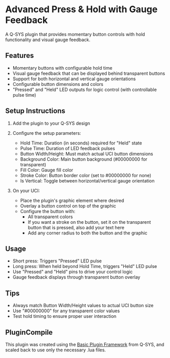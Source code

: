 # Advanced Press & Hold with Gauge Feedback

A Q-SYS plugin that provides momentary button controls with hold functionality and visual gauge feedback.

## Features

- Momentary buttons with configurable hold time
- Visual gauge feedback that can be displayed behind transparent buttons
- Support for both horizontal and vertical gauge orientations
- Configurable button dimensions and colors
- "Pressed" and "Held" LED outputs for logic control (with controllable pulse time)

## Setup Instructions

1. Add the plugin to your Q-SYS design
2. Configure the setup parameters:
   - Hold Time: Duration (in seconds) required for "Held" state
   - Pulse Time: Duration of LED feedback pulses
   - Button Width/Height: Must match actual UCI button dimensions
   - Background Color: Main button background (#00000000 for transparent)
   - Fill Color: Gauge fill color
   - Stroke Color: Button border color (set to #00000000 for none)
   - Is Vertical: Toggle between horizontal/vertical gauge orientation

3. On your UCI:
   - Place the plugin's graphic element where desired
   - Overlay a button control on top of the graphic
   - Configure the button with:
     - All transparent colors
     - If you want a stroke on the button, set it on the transparent button that is pressed, also add your text here
     - Add any corner radius to both the button and the graphic

## Usage

- Short press: Triggers "Pressed" LED pulse
- Long press: When held beyond Hold Time, triggers "Held" LED pulse
- Use "Pressed" and "Held" pins to drive your control logic
- Gauge feedback displays through transparent button overlay

## Tips

- Always match Button Width/Height values to actual UCI button size
- Use "#00000000" for any transparent color values
- Test hold timing to ensure proper user interaction


## PluginCompile

This plugin was created using the [Basic Plugin Framework](https://q-syshelp.qsc.com/DeveloperHelp/Content/Code_Examples/Basic_Plugin_Framework.htm#:~:text=Q%2DSYS%20plugins%20are%20small,it%20within%20the%20correct%20directory.) from Q-SYS, and scaled back to use only the necessary .lua files.

